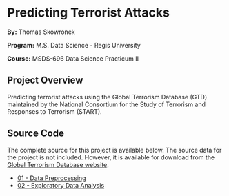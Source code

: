 # Predicting Terrorist Attacks
**By:** Thomas Skowronek

**Program:** M.S. Data Science - Regis University

**Course:** MSDS-696 Data Science Practicum II

## Project Overview
Predicting terrorist attacks using the Global Terrorism Database (GTD) maintained by the National Consortium for the Study of Terrorism and Responses to Terrorism (START).



## Source Code
The complete source for this project is available below.  The source data for the project is not included.  However, it is available for download from the [Global Terrorism Database website](http://www.start.umd.edu/gtd/).

* [01 - Data Preprocessing](src/01-Data-Preprocessing.ipynb)
* [02 - Exploratory Data Analysis](src/02-Exploratory-Data-Analysis.ipynb)
